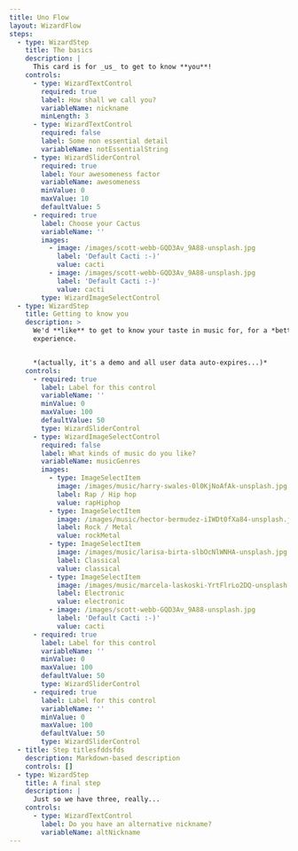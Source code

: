 ```yaml
---
title: Uno Flow
layout: WizardFlow
steps:
  - type: WizardStep
    title: The basics
    description: |
      This card is for _us_ to get to know **you**!
    controls:
      - type: WizardTextControl
        required: true
        label: How shall we call you?
        variableName: nickname
        minLength: 3
      - type: WizardTextControl
        required: false
        label: Some non essential detail
        variableName: notEssentialString
      - type: WizardSliderControl
        required: true
        label: Your awesomeness factor
        variableName: awesomeness
        minValue: 0
        maxValue: 10
        defaultValue: 5
      - required: true
        label: Choose your Cactus
        variableName: ''
        images:
          - image: /images/scott-webb-GQD3Av_9A88-unsplash.jpg
            label: 'Default Cacti :-)'
            value: cacti
          - image: /images/scott-webb-GQD3Av_9A88-unsplash.jpg
            label: 'Default Cacti :-)'
            value: cacti
        type: WizardImageSelectControl
  - type: WizardStep
    title: Getting to know you
    description: >
      We'd **like** to get to know your taste in music for, for a *better*
      experience.


      *(actually, it's a demo and all user data auto-expires...)*
    controls:
      - required: true
        label: Label for this control
        variableName: ''
        minValue: 0
        maxValue: 100
        defaultValue: 50
        type: WizardSliderControl
      - type: WizardImageSelectControl
        required: false
        label: What kinds of music do you like?
        variableName: musicGenres
        images:
          - type: ImageSelectItem
            image: /images/music/harry-swales-0l0KjNoAfAk-unsplash.jpg
            label: Rap / Hip hop
            value: rapHiphop
          - type: ImageSelectItem
            image: /images/music/hector-bermudez-iIWDt0fXa84-unsplash.jpg
            label: Rock / Metal
            value: rockMetal
          - type: ImageSelectItem
            image: /images/music/larisa-birta-slbOcNlWNHA-unsplash.jpg
            label: Classical
            value: classical
          - type: ImageSelectItem
            image: /images/music/marcela-laskoski-YrtFlrLo2DQ-unsplash.jpg
            label: Electronic
            value: electronic
          - image: /images/scott-webb-GQD3Av_9A88-unsplash.jpg
            label: 'Default Cacti :-)'
            value: cacti
      - required: true
        label: Label for this control
        variableName: ''
        minValue: 0
        maxValue: 100
        defaultValue: 50
        type: WizardSliderControl
      - required: true
        label: Label for this control
        variableName: ''
        minValue: 0
        maxValue: 100
        defaultValue: 50
        type: WizardSliderControl
  - title: Step titlesfddsfds
    description: Markdown-based description
    controls: []
  - type: WizardStep
    title: A final step
    description: |
      Just so we have three, really...
    controls:
      - type: WizardTextControl
        label: Do you have an alternative nickname?
        variableName: altNickname
---
```

